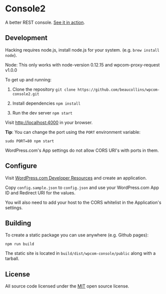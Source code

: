 # Console2

A better REST console. [See it in action][].

[See it in action]: http://developer.wordpress.com/api/console/

## Development

Hacking requires node.js, install node.js for your system. (e.g. `brew install node`).

Node: This only works with node-version 0.12.15  and wpcom-proxy-request v1.0.0

To get up and running:

1. Clone the repository
    `git clone https://github.com/beaucollins/wpcom-console2.git`

2. Install dependencies
    `npm install`

3. Run the dev server
    `npm start`

Visit [http://localhost:4000](http://localhost:4000) in your browser.

**Tip**: You can change the port using the `PORT` environment variable:

    sudo PORT=80 npm start

WordPress.com's App settings do not allow CORS URI's with ports in them.

## Configure

Visit [WordPress.com Developer Resources][wpcomdev] and create an application.

Copy `config.sample.json` to `config.json` and use your WordPress.com App ID and Redirect URI for the values.

You will also need to add your host to the CORS whitelist in the Application's settings.

[wpcomdev]: https://developer.wordpress.com/

## Building

To create a static package you can use anywhere (e.g. Github pages):

    npm run build

The static site is located in `build/dist/wpcom-console/public` along with a tarball.


## License

All source code licensed under the [MIT](./LICENSE) open source license.
